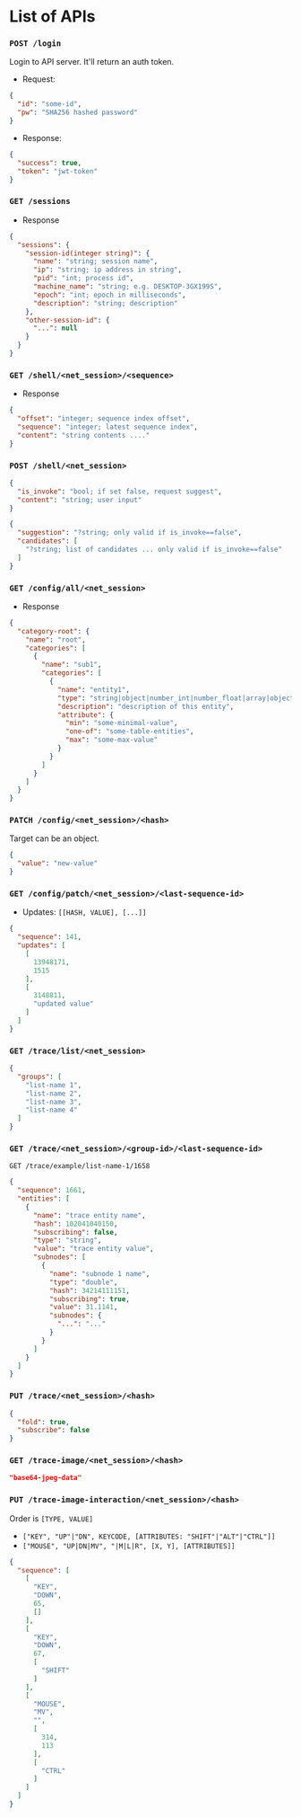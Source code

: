 # List of APIs

### `POST /login`

Login to API server. It'll return an auth token.

- Request:

```json
{
  "id": "some-id",
  "pw": "SHA256 hashed password"
}
```

- Response:

```json
{
  "success": true,
  "token": "jwt-token"
}
```

### `GET /sessions`

- Response

```json
{
  "sessions": {
    "session-id(integer string)": {
      "name": "string; session name",
      "ip": "string; ip address in string",
      "pid": "int; process id",
      "machine_name": "string; e.g. DESKTOP-3GX199S",
      "epoch": "int; epoch in milliseconds",
      "description": "string; description"
    },
    "other-session-id": {
      "...": null
    }
  }
}
```

### `GET /shell/<net_session>/<sequence>`

- Response

```json
{
  "offset": "integer; sequence index offset",
  "sequence": "integer; latest sequence index",
  "content": "string contents ...."
}
```

### `POST /shell/<net_session>`

```json
{
  "is_invoke": "bool; if set false, request suggest",
  "content": "string; user input"
}
```

```json
{
  "suggestion": "?string; only valid if is_invoke==false",
  "candidates": [
    "?string; list of candidates ... only valid if is_invoke==false"
  ]
}
```

### `GET /config/all/<net_session>`

- Response

```json
{
  "category-root": {
    "name": "root",
    "categories": [
      {
        "name": "sub1",
        "categories": [
          {
            "name": "entity1",
            "type": "string|object|number_int|number_float|array|object",
            "description": "description of this entity",
            "attribute": {
              "min": "some-minimal-value",
              "one-of": "some-table-entities",
              "max": "some-max-value"
            }
          }
        ]
      }
    ]
  }
}
```

### `PATCH /config/<net_session>/<hash>`

Target can be an object.

```json
{
  "value": "new-value"
}
```

### `GET /config/patch/<net_session>/<last-sequence-id>`

- Updates: `[[HASH, VALUE], [...]]`

```json
{
  "sequence": 141,
  "updates": [
    [
      13948171,
      1515
    ],
    [
      3148811,
      "updated value"
    ]
  ]
}
```

### `GET /trace/list/<net_session>`

```json
{
  "groups": [
    "list-name 1",
    "list-name 2",
    "list-name 3",
    "list-name 4"
  ]
}
```

### `GET /trace/<net_session>/<group-id>/<last-sequence-id>`

`GET /trace/example/list-name-1/1658`

```json
{
  "sequence": 1661,
  "entities": [
    {
      "name": "trace entity name",
      "hash": 102041040150,
      "subscribing": false,
      "type": "string",
      "value": "trace entity value",
      "subnodes": [
        {
          "name": "subnode 1 name",
          "type": "double",
          "hash": 34214111151,
          "subscribing": true,
          "value": 31.1141,
          "subnodes": {
            "...": "..."
          }
        }
      ]
    }
  ]
}
```

### `PUT /trace/<net_session>/<hash>`

```json
{
  "fold": true,
  "subscribe": false
}
```

### `GET /trace-image/<net_session>/<hash>`

```json
"base64-jpeg-data"
```

### `PUT /trace-image-interaction/<net_session>/<hash>`

Order is `[TYPE, VALUE]`

- `["KEY", "UP"|"DN", KEYCODE, [ATTRIBUTES: "SHIFT"|"ALT"|"CTRL"]]`
- `["MOUSE", "UP|DN|MV", "|M|L|R", [X, Y], [ATTRIBUTES]]`

```json
{
  "sequence": [
    [
      "KEY",
      "DOWN",
      65,
      []
    ],
    [
      "KEY",
      "DOWN",
      67,
      [
        "SHIFT"
      ]
    ],
    [
      "MOUSE",
      "MV",
      "",
      [
        314,
        113
      ],
      [
        "CTRL"
      ]
    ]
  ]
}
```
